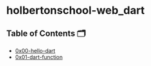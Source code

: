 # holbertonschool-web_dart

## Table of Contents 🗂️
- [0x00-hello-dart](https://github.com/MOUAYEDSB/holbertonschool-web_dart/tree/main/0x00-hello-dart)
- [0x01-dart-function](https://github.com/MOUAYEDSB/holbertonschool-web_dart/tree/main/0x01-dart-function)